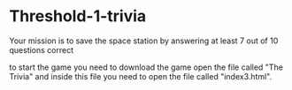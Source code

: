 # Threshold-1-trivia
Your mission is to save the space station by answering at least 7 out of 10 questions correct

to start the game you need to download the game open the file called "The Trivia" and inside this file you need to open the file called "index3.html".
